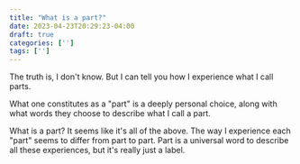 ```yaml
---
title: "What is a part?"
date: 2023-04-23T20:29:23-04:00
draft: true
categories: ['']
tags: ['']
---
```





The truth is, I don't know. But I can tell you how I experience what I call parts.

What one constitutes as a "part" is a deeply personal choice, along with what words they choose to describe what I call a part.

What is a part? It seems like it's all of the above. The way I experience each "part" seems to differ from part to part. Part is a universal word to describe all these experiences, but it's really just a label. 

